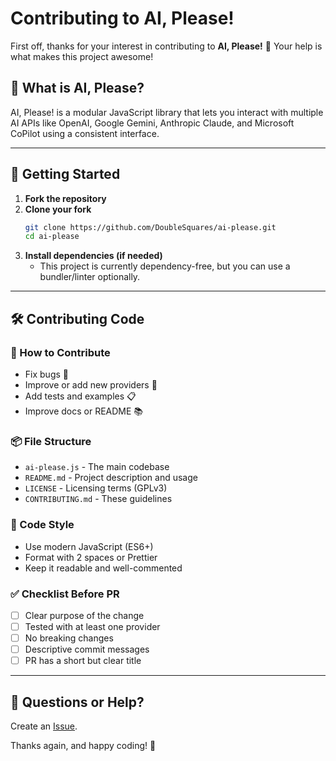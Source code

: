 # Contributing to AI, Please!

First off, thanks for your interest in contributing to **AI, Please!** 🎉
Your help is what makes this project awesome!

## 🧠 What is AI, Please?
AI, Please! is a modular JavaScript library that lets you interact with multiple AI APIs like OpenAI, Google Gemini, Anthropic Claude, and Microsoft CoPilot using a consistent interface.

---

## 🚀 Getting Started

1. **Fork the repository**
2. **Clone your fork**
   ```bash
   git clone https://github.com/DoubleSquares/ai-please.git
   cd ai-please
   ```
3. **Install dependencies (if needed)**
   - This project is currently dependency-free, but you can use a bundler/linter optionally.

---

## 🛠️ Contributing Code

### 👷 How to Contribute
- Fix bugs 🐛
- Improve or add new providers 🤖
- Add tests and examples 📋
- Improve docs or README 📚

### 📦 File Structure
- `ai-please.js` - The main codebase
- `README.md` - Project description and usage
- `LICENSE` - Licensing terms (GPLv3)
- `CONTRIBUTING.md` - These guidelines

### 📄 Code Style
- Use modern JavaScript (ES6+)
- Format with 2 spaces or Prettier
- Keep it readable and well-commented

### ✅ Checklist Before PR
- [ ] Clear purpose of the change
- [ ] Tested with at least one provider
- [ ] No breaking changes
- [ ] Descriptive commit messages
- [ ] PR has a short but clear title

---

## 💬 Questions or Help?
Create an [Issue](/issues).

Thanks again, and happy coding! 🤖

